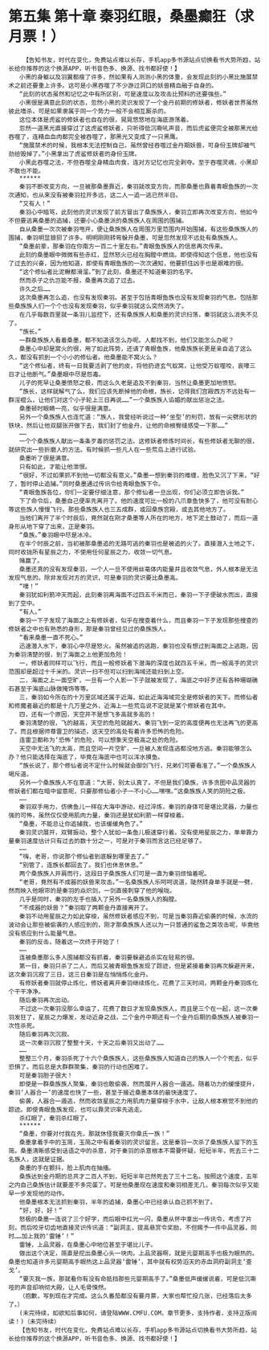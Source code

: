 # 第五集 第十章 秦羽红眼，桑墨癫狂（求月票！）
        【告知书友，时代在变化，免费站点难以长存，手机app多书源站点切换看书大势所趋，站长给你推荐的这个换源APP，听书音色多、换源、找书都好使！】
       小黑的身躯以及羽翼都瘦了许多，然如果有人测测小黑的体重，会发现此刻的小黑比施展禁术之前还要重上许多。这可是小黑吞噬了不少游过洞口的妖兽精血融于自身的。
       “此刻的状态虽然和记忆之中有所区别，可是速度以及攻击比预料的还要强些。”
       小黑很是满意此刻的状态，忽然小黑的灵识发现了一个金丹前期的修妖者，修妖者世界虽然彼此嗜杀，可是如果隶属于同一个势力一般不会相互厮杀的。
       这位本体是虎鲨的修妖者也自在的很，晃晃悠悠地在海底游荡着。
       忽然一道黑光直接穿过了这虎鲨修妖者，只听得低沉嘶吼声音，而后虎鲨便完全被那黑光给吞噬了，连精血血肉都完全被吞噬了，那黑光又变成了一只黑鹰。
       “施展禁术的时候，我根本无法控制自己，虽然曾经吞噬过金丹期妖兽，可身份玉牌却被气劲给毁掉了。”小黑拿出了虎鲨修妖者的身份玉牌。
       小黑此吞噬之法，不但吞噬全身精血肉食，连对方记忆也完全剥夺。至于吞噬灵魂，小黑却不敢也不能。
       ******
       秦羽不断改变方向，一旦被那桑墨靠近，秦羽就改变方向，而那桑墨也靠着青眼鱼族的一次次通知，也从来没有被秦羽拉开多远，这二人一追一逃已然半日。
       “又有人！”
       秦羽心中暗骂，此刻他的灵识发现了前方冒出了桑族族人，秦羽立即再次改变方向，他如今不但要逃离桑墨的追捕，还要小心桑墨派的桑族族人在周围的围捕。
       自从桑墨一次次被秦羽甩开，便让桑族族人在周围万里范围内开始围捕，有这些桑族族人的围捕，秦羽明显狼狈了许多。明明刚刚转弯躲开桑墨，可是忽然发现不远处有桑族族人。
       “桑墨前辈，那秦羽在你南方一百二十里左右。”青眼鱼族族人的信息再次传来。
       此刻的桑墨眼中微微有些赤红，显然怒火已经在胸膛中燃烧。即使得知这个信息，他也没有了过去的兴奋，因为他知道，即使有青眼鱼族的一次次通知，他要抓住凶手也是艰难的很。
       “这个修仙者比泥鳅都滑溜。”到了此刻，桑墨还不知道秦羽的名字。
       然而杀子之仇岂能不报，桑墨再次追了过去。
       许久之后……
       这次桑墨再怎么追，也没有发现秦羽。甚至于包括青眼鱼族也没有发现秦羽的气息。包括那些桑族族人们一个个也没有发现秦羽，似乎秦羽就这么突然消失了。
       在几乎每数百里就一条羽儿监控下，还有桑族族人和桑墨的灵识扫荡，秦羽就这么消失不见了。
       “族长。”
       一群桑族族人看着桑墨，都不知道该怎么办呢。人都找不到，他们又能怎么办呢？
       桑墨心中却是窝火的很，用了如此阵势，还请了青眼鱼族，他桑族族长更是亲自追了这么久，都没有抓到一个小小的修仙者。他桑墨能不窝火么？
       “这个修仙者，终有一日我要活剥了他的皮，将他扔进玄气蚁窝，让他受万蚁噬咬，哀嚎三日才让他断气。”桑墨眼中尽是怨毒。
       儿子的死早让桑墨愤怒之极，而这么久老是追及不到秦羽，当然让桑墨更加地愤怒。
       “族长，这样就解气了么，我们应该先断掉他的命根，族长，记得我们宫殿西方不远处有一群淫棍么，让他们对这个小子轮上三日再说……”一个桑族族人谄媚的献出惩治之法。
       桑墨顿时眼睛一亮，似乎很是满意。
       另外一个桑族族人也连忙道：“族人，我曾经听说过一种‘坐型’的刑罚，放有一尖劈形状的铁块，然后让他双腿张开做下去，我们封了他金丹，让他的命根臀缝感受一下那……”
       ……
       一个个桑族族人献出一条条歹毒的惩罚之法。这修妖者修炼时间长，有些修妖者无聊的很，就研究出一些折磨人的方法。有时候抓一些凡人在一些荒岛上进行试验。
       桑墨听了很是满意。
       只有如此，才能让他泄恨。
       “很好，不过如果抓不到他一切都没有意义。”桑墨一想到秦羽的难缠，脸色又沉了下来，“好了，暂时停止追捕。”同时桑墨通过传讯令给青眼鱼族下令。
       “青眼鱼族各位，你们一定要仔细注意，那个修仙者一旦出现，你们必须立即告诉我。”
       下了命令后，桑墨自己便率先离开了。他的速度可比一般的八爪章鱼快多了，他可没有耐心等这些族人慢慢飞行。那些桑族族人也三五成群，或回桑族宫殿，或去其他地方了。
       当他们离开了半个时辰后，竟然就在刚才桑墨等人所在的地方，地下泥土鼓动了，而后一道身形从地下穿了出来，正是秦羽。
       “桑族。”秦羽眼中尽是冰冷。
       在半个时辰之前，当初被那桑墨追的无路可逃的秦羽也是被追的火了。直接潜入土地之下，同时收拢所有星辰之力，不使用任何星辰之力，收敛一切气息。
       赌赢了。
       桑墨还真的没有发现秦羽，一个人一旦不使用丝毫体内能量并且收敛气息，外人根本是无法发现气息的。除非发现对方的灵识，可是秦羽的灵识要比桑墨高。
       “噗！”
       秦羽犹如利箭冲天而起，此刻秦羽离海面不过四五千米而已，秦羽一下子便破水而出，直接到了空中。
       “有人。”
       秦羽一下子发现了海面之上有修妖者，似乎在搜查着什么，而且秦羽一下子发现那些搜查的修妖者之中也有熟悉的身形，那是秦羽曾经见过的桑族族人。
       “看来桑墨一直不死心。”
       迅速潜入水下，秦羽心中尽是怒火。虽然被追的逃跑，秦羽也没有想过到海面之上逃跑，因为秦羽清楚的很，到了海面之上他更加危险！
       一，修妖者同样可以飞行，而且一般修妖者下潜海的深度也就四五千米，而一般高手的灵识范围却是超过十千米的。灵识一扫不但可以扫到海域还能扫到上空。
       二，海面之上一面空旷，一旦有一个人影一下子就被发现了，海底之中好歹还有各种珊瑚礁石甚至于海底山脉做掩饰等等。
       三，秦羽如今所在的十万里区域还属于近海，如此近海海域完全是修妖者的天下。而修仙者和修魔者最近的都是十几万里之外，近海上一些荒岛说不定就是某个修妖者在其中。
       四，还有一个原因，天空并不是想飞多高就多高的！
       秦羽清楚的很，飞的越高，天空的危险就越大。秦羽飞到一定的高度便再也无法再飞的更高了。而且根据师尊雷卫的描述，这天空的高处有着许多恐怖的危险。
       连雷卫都称为‘恐怖’的危险，可以想象天空极高之处的危险。
       天空中无法飞的太高，而且空间一片空旷，一旦被人发现连逃都没地方逃。秦羽能够怎么办？他只能选择在海底了，毕竟在海底中也可以浑水摸鱼。
       “族长说了，那个修仙者说不定什么时候就会御剑飞行，兄弟们可要看准了。”一个桑族族人喝斥道。
       另外一个桑族族人不在意道：“大哥，别太认真了。不但是我们桑族，许多贪图中品灵器的修妖者们都在暗中留意呢，只要那修仙者小子一不小心……嘿嘿。”这桑族族人笑的阴险之极。
       ……
       秦羽双手用力，仿佛鱼儿一样在大海中游动，经过淬炼，秦羽的身体可是堪比灵器，力量也强的可怖，虽然仅仅使用肌肉力量，秦羽还是犹如利箭一样穿梭着。
       “桑墨，不能总让你追捕我，也该缓缓角色了。”
       秦羽灵识展开，双臂振动，整个人犹如一条鱼儿极速穿行着。没有使用星辰之力，单单靠力量秦羽速度估计只有过去的数十分之一，可是对于秦羽而言这已经足够了。
       ……
       “嗨，老哥，你说那个修仙者到底躲到哪里去了。”
       “别管了，连族长都回去了。我们也休息休息。”
       两个桑族族人并肩而行，这段日子桑族族人们可是一直为秦羽烦恼着呢。
       “老哥，竟然有不成器的妖兽来攻击。”一名桑族族人乐呵呵说道，陡然转身单手就是一劈，然而映入他眼帘的是秦羽的焱炽剑，一剑直接刺穿了他的喉咙。
       几乎是同时，秦羽的左手也插入了另外一名桑族族人的胸膛。
       “不成器的妖兽？”秦羽取了两颗金丹直接离开了。
       秦羽不动用星辰之力如此穿梭，虽然修妖者感应不到，可是当秦羽靠近偷袭的时候，水流的波动会让那些被偷袭的人感应到的，刚才那桑族族人还以为一只普通的鲨鱼之类攻击呢，毕竟他没有感应到什么能量气息。
       秦羽的反击，随着这一次终于开始了！
       ……
       连被桑墨那么多人围捕都没有抓着，秦羽要躲避追杀实在轻易的很。
       第一日，秦羽只杀了二人，而后又被青眼鱼族发现了踪迹，但是紧接着秦羽再次躲避开来，这次秦羽沉寂了三日，这三日秦羽是在悄悄炼化金丹。
       有修妖者秦羽就停止炼化，修妖者离开秦羽继续炼化，花费了三天时间，两颗金丹秦羽炼化个干干净净。
       随后秦羽再次出动。
       不过这一次秦羽没那么幸运了，花费了数日才发现桑族族人，而且是三个在一起，这一次秦羽发狂了，星辰之力爆发，发动近身之战，二个金丹中期还有一个金丹后期的桑族族人被秦羽一次性杀死。
       随后秦羽再次沉寂。
       这一次秦羽沉寂了整整十天，十天之后秦羽又出动了……
       ……
       整整三个月，秦羽杀死了十六个桑族族人，这些桑族族人知道自己的族人一个个死去，似乎恐惧了。而后总是大群群聚集，秦羽的行动也困难了。
       可是秦羽胆子很大！
       即使是一群桑族族人聚集，秦羽也敢偷袭，然而展开人器合一遁逃。随着功力的缓慢提升，秦羽‘人器合一’的速度也快了一些，甚至于接近桑墨本体的最快速度了。
       偷袭，人器合一遁逃，然而收敛星辰之力用肌肉力量穿梭于水中，让敌人根本察觉不到他的踪迹。即使青眼鱼族发现，也可以靠灵识率先逃走。
       杀红眼了，秦羽杀红眼了。
       ******
       “桑墨，你要对付我在先，那就休怪我要灭你桑氏一族！”
       桑墨拿着手中的玉简，玉简之中有着秦羽的灵识留言。这是秦羽一次杀了桑族族人留下的玉简。桑墨清晰感受到话语之中的杀意，对于秦羽的杀意根本不需要怀疑，短短半年，死去三十二名族人，这就是证据。
       桑墨的手在颤抖，脸上肌肉在抽搐。
       桑族达到金丹期的总共才二百人不到，短短半年已然死去了三十二名。按照这个速度，五年之内自己桑族估计就要差不多完蛋了。可是他桑墨现在速度和秦羽相差无几，秦羽每次似乎又能早一步发现他的动作。
       他桑墨根本无法抓到秦羽，半年的追捕，桑墨心中已经承认自己抓不到了。
       “好，好，好！”
       怒极的桑墨一连说了三个好字，而后眼中红光一闪，桑墨从怀中拿出一传讯令，考虑了片刻，而后咬牙切齿地直接灵识传讯道：“副洞主，提高悬赏令奖励，不但赐予一件中品灵器，同时……加上我的‘雷锤’！”
       雷锤，上品灵器，在桑墨心中地位甚至于堪比儿子。
       做出这个决定，简直是挖出桑墨心头一块肉。上品灵器啊，就是元婴期高手也极为眼热的。桑墨也知道许多元婴期高手眼热这上品灵器‘雷锤’，其中就有权势滔天的赤血洞府副洞主‘查戈’。
       “要灭我一族，那就看你有没有命抵挡那些元婴期高手了。”桑墨低声缓缓说着，可是低沉嘶哑的声音却响彻大殿，让人毛骨悚然。
       （抱歉，写到现在才完成。这么久番茄都没有要月票，大家也帮忙投几张，已经落后太多了。）
       (未完待续，如欲知后事如何，请登陆WWW.CMFU.COM，章节更多，支持作者，支持正版阅读！)（未完待续）
       【告知书友，时代在变化，免费站点难以长存，手机app多书源站点切换看书大势所趋，站长给你推荐的这个换源APP，听书音色多、换源、找书都好使！】